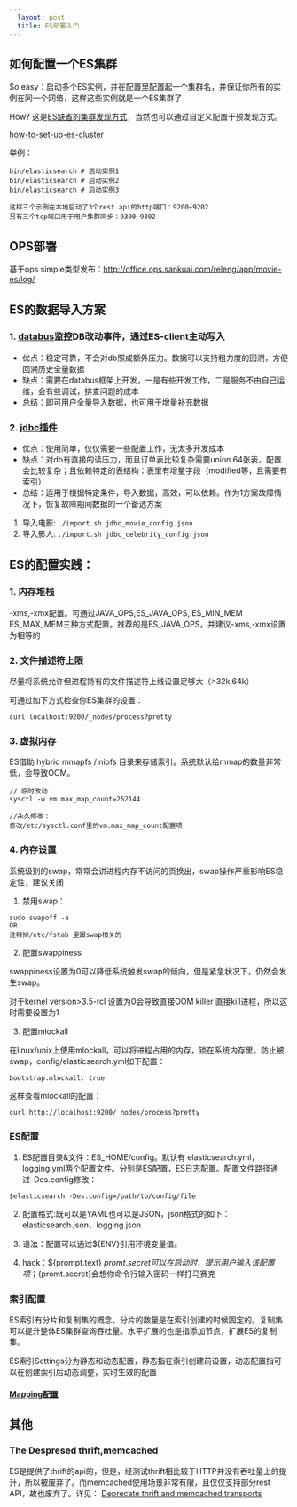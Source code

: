```yaml
---     
  layout: post
  title: ES部署入门
---
```


## 如何配置一个ES集群

So easy：启动多个ES实例，并在配置里配置起一个集群名，并保证你所有的实例在同一个网络，这样这些实例就是一个ES集群了

How? 这是[ES缺省的集群发现方式](https://www.elastic.co/guide/en/elasticsearch/reference/current/modules-discovery-zen.html#multicast)，当然也可以通过自定义配置干预发现方式。

[how-to-set-up-es-cluster](http://stackoverflow.com/questions/16821101/how-to-set-up-es-cluster)

举例：

```
bin/elasticsearch # 启动实例1
bin/elasticsearch # 启动实例2
bin/elasticsearch # 启动实例3

这样三个示例在本地启动了3个rest api的http端口：9200~9202
另有三个tcp端口用于用户集群同步：9300~9302

```



## OPS部署
基于ops simple类型发布：http://office.ops.sankuai.com/releng/app/movie-es/log/

## ES的数据导入方案

### 1. [databus](http://wiki.sankuai.com/display/DEV/Databus)监控DB改动事件，通过ES-client主动写入


- 优点：稳定可靠，不会对db照成额外压力。数据可以支持粗力度的回溯，方便回溯历史全量数据
- 缺点：需要在databus框架上开发，一是有些开发工作，二是服务不由自己运维，会有些调试，排查问题的成本
- 总结：即可用户全量导入数据，也可用于增量补充数据

### 2. [jdbc插件](https://github.com/jprante/elasticsearch-jdbc) 

- 优点：使用简单，仅仅需要一些配置工作，无太多开发成本
- 缺点：对db有直接的读压力，而且订单表比较复杂需要union 64张表，配置会比较复杂；且依赖特定的表结构：表里有增量字段（modified等，且需要有索引）
- 总结：适用于根据特定条件，导入数据，高效，可以依赖。作为1方案故障情况下，恢复故障期间数据的一个备选方案

1. 导入电影: `./import.sh jdbc_movie_config.json`
2. 导入影人: `./import.sh jdbc_celebrity_config.json`






## ES的配置实践：

### 1. 内存堆栈

-xms,-xmx配置。可通过JAVA_OPS,ES_JAVA_OPS, ES_MIN_MEM ES_MAX_MEM三种方式配置。推荐的是ES_JAVA_OPS，并建议-xms,-xmx设置为相等的

### 2. 文件描述符上限
尽量将系统允许但进程持有的文件描述符上线设置足够大（>32k,64k）

可通过如下方式检查你ES集群的设置：

```
curl localhost:9200/_nodes/process?pretty
```

### 3. 虚拟内存

ES借助 hybrid mmapfs / niofs 目录来存储索引。系统默认给mmap的数量非常低，会导致OOM。

```
// 临时改动：
sysctl -w vm.max_map_count=262144

//永久修改：
修改/etc/sysctl.conf里的vm.max_map_count配置项

```


### 4. 内存设置

系统级别的swap，常常会讲进程内存不访问的页换出，swap操作严重影响ES稳定性，建议关闭

1. 禁用swap：

```
sudo swapoff -a
OR
注释掉/etc/fstab 里跟swap相关的
```

2. 配置swappiness

swappiness设置为0可以降低系统触发swap的倾向，但是紧急状况下，仍然会发生swap。

对于kernel version>3.5-rcl 设置为0会导致直接OOM killer 直接kill进程，所以这时需要设置为1

3. 配置mlockall

在linux/unix上使用mlockall，可以将进程占用的内存，锁在系统内存里。防止被swap，config/elasticsearch.yml如下配置：

```
bootstrap.mlockall: true
```

这样查看mlockall的配置：

```
curl http://localhost:9200/_nodes/process?pretty
```


### ES配置

1. ES配置目录&文件：ES_HOME/config。默认有 elasticsearch.yml，logging.yml两个配置文件。分别是ES配置，ES日志配置。配置文件路径通过-Des.config修改：


```
$elasticsearch -Des.config=/path/to/config/file
```

2. 配置格式:既可以是YAML也可以是JSON，json格式的如下：elasticsearch.json，logging.json

3. 语法：配置可以通过${ENV}引用环境变量值。
4. hack：${prompt.text} ${promt.secret} 可以在启动时，提示用户输入该配置项；${promt.secret}会想你命令行输入密码一样打马赛克


### 索引配置

ES索引有分片和复制集的概念。分片的数量是在索引创建的时候固定的。复制集可以提升整体ES集群查询吞吐量。水平扩展的也是指添加节点，扩展ES的复制集。


ES索引Settings分为静态和动态配置，静态指在索引创建前设置，动态配置指可以在创建索引后动态调整，实时生效的配置


#### [Mapping配置](./es-mapping.md)



## 其他

### The Despresed thrift,memcached

ES是提供了thrift的api的，但是，经测试thrift相比较于HTTP并没有吞吐量上的提升，所以被废弃了。而memcached使用场景非常有限，且仅仅支持部分rest API，故也废弃了。详见：
[Deprecate thrift and memcached transports ](https://github.com/elastic/elasticsearch/issues/10166)


